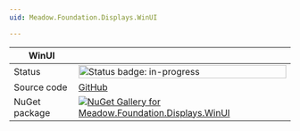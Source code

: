 ```yaml
---
uid: Meadow.Foundation.Displays.WinUI

---
```


| WinUI | |
|--------|--------|
| Status | <img src="https://img.shields.io/badge/InProgress-yellow" style="width: auto; height: -webkit-fill-available;" alt="Status badge: in-progress" /> |
| Source code | [GitHub](https://github.com/WildernessLabs/Meadow.Foundation/tree/main/Source/Meadow.Foundation.Peripherals/Displays.WinUI) |
| NuGet package | <a href="https://www.nuget.org/packages/Meadow.Foundation.Displays.WinUI/" target="_blank"><img src="https://img.shields.io/nuget/v/Meadow.Foundation.Displays.WinUI.svg?label=Meadow.Foundation.Displays.WinUI" alt="NuGet Gallery for Meadow.Foundation.Displays.WinUI" /></a> |

